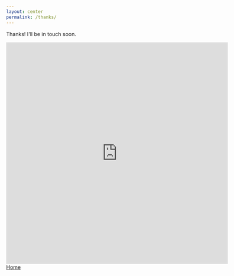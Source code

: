 ```yaml
---
layout: center
permalink: /thanks/
---
```


Thanks! I'll be in touch soon. 

<iframe src="https://vine.co/v/ibxWhlAjAht/embed/simple?audio=1" width="600" height="600" frameborder="0"></iframe><script src="https://platform.vine.co/static/scripts/embed.js"></script>

<div class="mt3">
  <a href="{{ site.baseurl }}/" class="button button-blue button-big">Home</a>
</div>